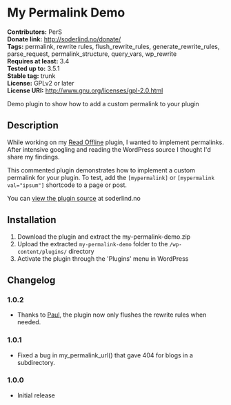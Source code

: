 
# My Permalink Demo #
**Contributors:** PerS  
**Donate link:** http://soderlind.no/donate/  
**Tags:**  permalink, rewrite rules, flush_rewrite_rules, generate_rewrite_rules, parse_request, permalink_structure, query_vars, wp_rewrite   
**Requires at least:** 3.4  
**Tested up to:** 3.5.1  
**Stable tag:** trunk  
**License:** GPLv2 or later  
**License URI:** http://www.gnu.org/licenses/gpl-2.0.html  

Demo plugin to show how to add a custom permalink to your plugin


## Description ##

While working on my [Read Offline](http://wordpress.org/extend/plugins/read-offline/) plugin, I wanted to implement permalinks. After intensive googling and reading the WordPress source I thought I'd share my findings. 

This commented plugin demonstrates how to implement a custom permalink for your plugin. To test, add the `[mypermalink]` or `[mypermalink val="ipsum"]` shortcode to a page or post.

You can [view the plugin source](http://soderlind.no/archives/2012/11/01/wordpress-plugins-and-permalinks-how-to-use-pretty-links-in-your-plugin/) at soderlind.no


## Installation ##

1. Download the plugin and extract the my-permalink-demo.zip
1. Upload the extracted `my-permalink-demo` folder to the `/wp-content/plugins/` directory
1. Activate the plugin through the 'Plugins' menu in WordPress


## Changelog ##


### 1.0.2 ###
* Thanks to [Paul](http://soderlind.no/read-offline/comment-page-1/#comment-209996), the plugin now only flushes the rewrite rules when needed.

### 1.0.1 ###
* Fixed a bug in my_permalink_url() that gave 404 for blogs in a subdirectory.

### 1.0.0 ###
* Initial release